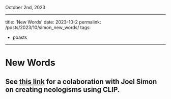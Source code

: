 October 2nd, 2023

---
title: 'New Words'
date: 2023-10-2
permalink: /posts/2023/10/simon_new_words/
tags:
  - poasts
---

# New Words

## See [this link](https://joelsimon.net/new-words.html) for a colaboration with Joel Simon on creating neologisms using CLIP.
